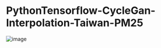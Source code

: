 # PythonTensorflow-CycleGan-Interpolation-Taiwan-PM25



![image](https://github.com/weisting-kw/PythonTensorflow-CycleGan-Interpolation-Taiwan-PM25/blob/main/example.png)
